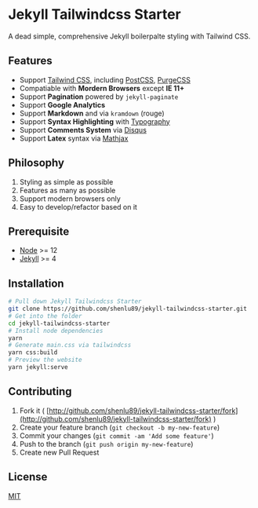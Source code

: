 # Jekyll Tailwindcss Starter

A dead simple, comprehensive Jekyll boilerpalte styling with Tailwind CSS.

## Features

- Support [Tailwind CSS](https://tailwindcss.com/), including [PostCSS](https://postcss.org/), [PurgeCSS](https://purgecss.com/)
- Compatiable with **Mordern Browsers** except **IE 11+**
- Support **Pagination** powered by `jekyll-paginate`
- Support **Google Analytics**
- Support **Markdown** and via `kramdown` (rouge)
- Support **Syntax Highlighting** with [Typography](https://github.com/tailwindlabs/tailwindcss-typography)
- Support **Comments System** via [Disqus](https://disqus.com/)
- Support **Latex** syntax via [Mathjax](https://www.mathjax.org/)

## Philosophy

1. Styling as simple as possible
2. Features as many as possible
3. Support modern browsers only
4. Easy to develop/refactor based on it

## Prerequisite

- [Node](https://nodejs.org/en/) >= 12
- [Jekyll](https://jekyllrb.com/) >= 4

## Installation

```sh
# Pull down Jekyll Tailwindcss Starter
git clone https://github.com/shenlu89/jekyll-tailwindcss-starter.git
# Get into the folder
cd jekyll-tailwindcss-starter
# Install node dependencies
yarn
# Generate main.css via tailwindcss
yarn css:build
# Preview the website
yarn jekyll:serve
```

## Contributing

1. Fork it ( [http://github.com/shenlu89/jekyll-tailwindcss-starter/fork](http://github.com/shenlu89/jekyll-tailwindcss-starter/fork) )
2. Create your feature branch (`git checkout -b my-new-feature`)
3. Commit your changes (`git commit -am 'Add some feature'`)
4. Push to the branch (`git push origin my-new-feature`)
5. Create new Pull Request

## License

[MIT](https://github.com/shenlu89/jekyll-tailwindcss-starter/blob/main/LICENSE)
